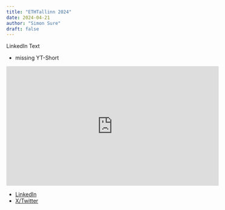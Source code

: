 ```yaml
---
title: "ETHTallinn 2024"
date: 2024-04-21
author: "Simon Sure"
draft: false
---
```


LinkedIn Text

- missing YT-Short

<iframe width="560" height="315" src="https://www.youtube.com/embed/gsN_Q-q4fbE?si=pvXNRq_zgR9pixY2" title="YouTube video player" frameborder="0" allow="accelerometer; autoplay; clipboard-write; encrypted-media; gyroscope; picture-in-picture; web-share" referrerpolicy="strict-origin-when-cross-origin" allowfullscreen></iframe>

- [LinkedIn]()
- [X/Twitter]()
